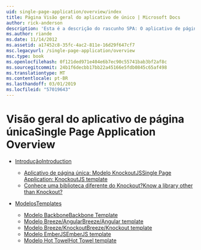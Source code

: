 ```yaml
---
uid: single-page-application/overview/index
title: Página Visão geral do aplicativo de único | Microsoft Docs
author: rick-anderson
description: 'Esta é a descrição do rascunho SPA: O aplicativo de página única ASP.NET (SPA) é um novo recurso em versão prévia do MVC 4 beta. Ele fornece uma melhor ponta a ponta e...'
ms.author: riande
ms.date: 11/14/2012
ms.assetid: a17452c8-35fc-4ac2-811e-16d29f647cf7
msc.legacyurl: /single-page-application/overview
msc.type: book
ms.openlocfilehash: 0f121ded971e404e6b7ec90c55741bab3bf2af8c
ms.sourcegitcommit: 24b1f6decbb17bb22a45166e5fdb0845c65af498
ms.translationtype: MT
ms.contentlocale: pt-BR
ms.lasthandoff: 03/01/2019
ms.locfileid: "57019643"
---
```

<a name="single-page-application-overview"></a><span data-ttu-id="8cbd2-104">Visão geral do aplicativo de página única</span><span class="sxs-lookup"><span data-stu-id="8cbd2-104">Single Page Application Overview</span></span>
====================
- [<span data-ttu-id="8cbd2-105">Introdução</span><span class="sxs-lookup"><span data-stu-id="8cbd2-105">Introduction</span></span>](introduction/index.md)

    - [<span data-ttu-id="8cbd2-106">Aplicativo de página única: Modelo KnockoutJS</span><span class="sxs-lookup"><span data-stu-id="8cbd2-106">Single Page Application: KnockoutJS template</span></span>](introduction/knockoutjs-template.md)
    - [<span data-ttu-id="8cbd2-107">Conhece uma biblioteca diferente do Knockout?</span><span class="sxs-lookup"><span data-stu-id="8cbd2-107">Know a library other than Knockout?</span></span>](introduction/other-libraries.md)
- [<span data-ttu-id="8cbd2-108">Modelos</span><span class="sxs-lookup"><span data-stu-id="8cbd2-108">Templates</span></span>](templates/index.md)

    - [<span data-ttu-id="8cbd2-109">Modelo Backbone</span><span class="sxs-lookup"><span data-stu-id="8cbd2-109">Backbone Template</span></span>](templates/backbonejs-template.md)
    - [<span data-ttu-id="8cbd2-110">Modelo Breeze/Angular</span><span class="sxs-lookup"><span data-stu-id="8cbd2-110">Breeze/Angular template</span></span>](templates/breezeangular-template.md)
    - [<span data-ttu-id="8cbd2-111">Modelo Breeze/Knockout</span><span class="sxs-lookup"><span data-stu-id="8cbd2-111">Breeze/Knockout template</span></span>](templates/breezeknockout-template.md)
    - [<span data-ttu-id="8cbd2-112">Modelo EmberJS</span><span class="sxs-lookup"><span data-stu-id="8cbd2-112">EmberJS template</span></span>](templates/emberjs-template.md)
    - [<span data-ttu-id="8cbd2-113">Modelo Hot Towel</span><span class="sxs-lookup"><span data-stu-id="8cbd2-113">Hot Towel template</span></span>](templates/hottowel-template.md)
